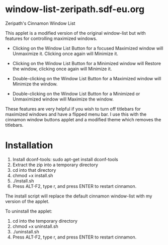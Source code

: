 window-list-zeripath.sdf-eu.org
===============================

Zeripath's Cinnamon Window List

This applet is a modified version of the original window-list but with features
for controlling maximized windows.

* Clicking on the Window List Button for a focused Maximized window will
  Unmaximize it. Clicking once again will Minimize it.

* Clicking on the Window List Button for a Minimized window will Restore the
  window, clicking once again will Minimize it.

* Double-clicking on the Window List Button for a Maximized window will
  Minimize the window.

* Double-clicking on the Window List Button for a Minimized or Unmaximized
  window will Maximize the window.

These features are very helpful if you wish to turn off titlebars for maximized
windows and have a flipped menu bar. I use this with the cinnamon window
buttons applet and a modified theme which removes the titlebars.

Installation
============

1. Install dconf-tools: sudo apt-get install dconf-tools
2. Extract the zip into a temporary directory
3. cd into that directory
4. chmod +x install.sh
5. ./install.sh
6. Press ALT-F2, type r, and press ENTER to restart cinnamon.

The install script will replace the default cinnamon window-list with my
version of the applet.

To uninstall the applet:

1. cd into the temporary directory
2. chmod +x uninstall.sh 
3. ./uninstall.sh
4. Press ALT-F2, type r, and press ENTER to restart cinnamon.
